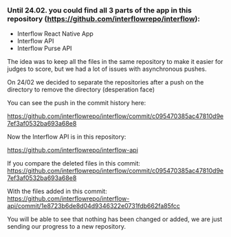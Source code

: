 ### Until 24.02. you could find all 3 parts of the app in this repository (https://github.com/interflowrepo/interflow):

- Interflow React Native App
- Interflow API
- Interflow Purse API

The idea was to keep all the files in the same repository to make it easier for judges to score, but we had a lot of issues with asynchronous pushes.

On 24/02 we decided to separate the repositories after a push on the directory to remove the directory (desperation face)

You can see the push in the commit history here:

https://github.com/interflowrepo/interflow/commit/c095470385ac47810d9e7ef3af0532ba693a68e8

Now the Interflow API is in this repository:

https://github.com/interflowrepo/interflow-api

If you compare the deleted files in this commit:
https://github.com/interflowrepo/interflow/commit/c095470385ac47810d9e7ef3af0532ba693a68e8

With the files added in this commit:
https://github.com/interflowrepo/interflow-api/commit/1e8723b6de8d04d9346322e0731fdb662fa85fcc

You will be able to see that nothing has been changed or added, we are just sending our progress to a new repository.